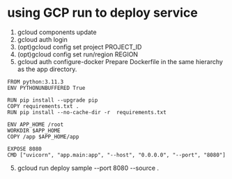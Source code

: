 # using GCP run to deploy service

1. gcloud components update
2. gcloud auth login
3. (opt)gcloud config set project PROJECT_ID
4. (opt)gcloud config set run/region REGION
5. gcloud auth configure-docker
   Prepare Dockerfile in the same hierarchy as the app directory.

```
FROM python:3.11.3
ENV PYTHONUNBUFFERED True

RUN pip install --upgrade pip
COPY requirements.txt .
RUN pip install --no-cache-dir -r  requirements.txt

ENV APP_HOME /root
WORKDIR $APP_HOME
COPY /app $APP_HOME/app

EXPOSE 8080
CMD ["uvicorn", "app.main:app", "--host", "0.0.0.0", "--port", "8080"]
```

5. gcloud run deploy sample --port 8080 --source .
